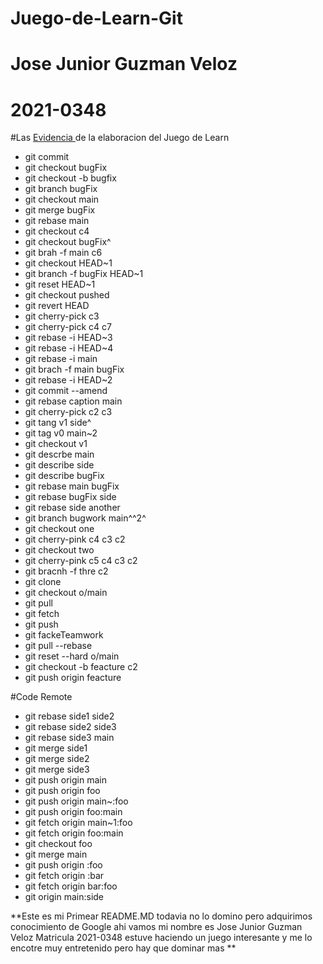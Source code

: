 # Juego-de-Learn-Git
# Jose Junior Guzman Veloz
# 2021-0348
#Las 
[Evidencia ](https://drive.google.com/drive/folders/1UGsK44UDzB24__eFNDcDcfWTfVz1YO6C?usp=sharing)
 de la elaboracion del Juego de Learn

* git commit
* git checkout bugFix
* git checkout -b bugfix
* git branch bugFix
* git checkout main
* git merge bugFix
* git rebase main
* git checkout c4
* git checkout bugFix^
* git brah -f main c6
* git checkout HEAD~1
* git branch -f bugFix HEAD~1
* git reset HEAD~1
* git checkout pushed
* git revert HEAD
* git cherry-pick c3
* git cherry-pick c4 c7
* git rebase -i HEAD~3
* git rebase -i HEAD~4
* git rebase -i main
* git brach -f main bugFix
* git rebase -i HEAD~2
* git commit --amend
* git rebase caption main
* git cherry-pick c2 c3
* git tang v1 side^
* git tag v0 main~2
* git checkout v1
* git descrbe main
* git describe side
* git describe bugFix
* git rebase main bugFix
* git rebase bugFix side
* git rebase side another
* git branch bugwork main^^2^
* git checkout one
* git cherry-pink c4 c3 c2
* git checkout two
* git cherry-pink c5 c4 c3 c2
* git bracnh -f thre c2
* git clone
* git checkout o/main
* git pull
* git fetch
* git push
* git fackeTeamwork
* git pull --rebase
* git reset --hard o/main
* git checkout -b feacture c2
* git push origin feacture

#Code Remote

* git rebase side1 side2
* git rebase side2 side3
* git rebase side3 main
* git merge side1
* git merge side2
* git merge side3
* git push origin main
* git push origin foo
* git push origin main~:foo
* git push origin foo:main
* git fetch origin main~1:foo
* git fetch origin foo:main
* git checkout foo
* git merge main
* git push origin :foo
* git fetch origin :bar
* git fetch origin bar:foo
* git origin main:side

**Este es mi Primear README.MD todavia no lo domino pero adquirimos conocimiento de Google ahi vamos mi nombre es Jose Junior Guzman Veloz Matricula 2021-0348 estuve haciendo un juego interesante y me lo encotre muy entretenido pero hay que dominar mas **
